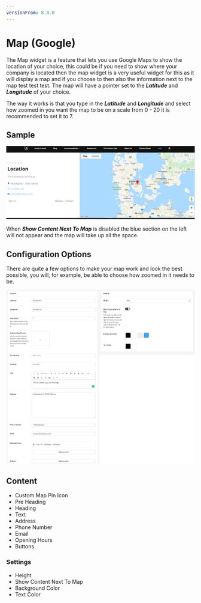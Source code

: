 ```yaml
---
versionFrom: 8.0.0
---
```


# Map (Google)

The Map widget is a feature that lets you use Google Maps to show the location of your choice, this could be if you need to show where your company is located then the map widget is a very useful widget for this as it will display a map and if you choose to then also the information next to the map test test test. The map will have a pointer set to the ***Latitude*** and ***Longitude*** of your choice.

The way it works is that you type in the ***Latitude*** and ***Longitude*** and select how zoomed in you want the map to be on a scale from 0 - 20 it is recommended to set it to 7.

## Sample

![Frontend example of the Map widget with default details added to info fields](images/Map-Front.png)

When ***Show Content Next To Map*** is disabled the blue section on the left will not appear and the map will take up all the space.

## Configuration Options

There are quite a few options to make your map work and look the best possible, you will, for example, be able to choose how zoomed in it needs to be.

![the map backoffice](images/Map-Final.png)

## Content

- Custom Map Pin Icon
- Pre Heading
- Heading
- Text
- Address
- Phone Number
- Email
- Opening Hours
- Buttons

### Settings

- Height
- Show Content Next To Map
- Background Color
- Text Color
